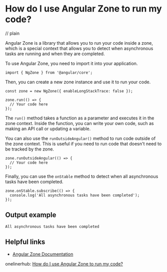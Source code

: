 # How do I use Angular Zone to run my code?
// plain

Angular Zone is a library that allows you to run your code inside a zone, which is a special context that allows you to detect when asynchronous tasks are running and when they are completed.

To use Angular Zone, you need to import it into your application.

```
import { NgZone } from '@angular/core';
```

Then, you can create a new zone instance and use it to run your code.

```
const zone = new NgZone({ enableLongStackTrace: false });

zone.run(() => {
  // Your code here
});
```

The `run()` method takes a function as a parameter and executes it in the zone context. Inside the function, you can write your own code, such as making an API call or updating a variable.

You can also use the `runOutsideAngular()` method to run code outside of the zone context. This is useful if you need to run code that doesn't need to be tracked by the zone.

```
zone.runOutsideAngular(() => {
  // Your code here
});
```

Finally, you can use the `onStable` method to detect when all asynchronous tasks have been completed.

```
zone.onStable.subscribe(() => {
  console.log('All asynchronous tasks have been completed');
});
```

## Output example

```
All asynchronous tasks have been completed
```

## Helpful links
- [Angular Zone Documentation](https://angular.io/api/core/NgZone)

onelinerhub: [How do I use Angular Zone to run my code?](https://onelinerhub.com/angularjs/how-do-i-use-angular-zone-to-run-my-code)